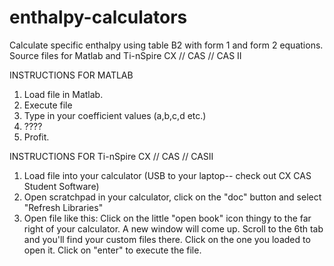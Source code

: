 # enthalpy-calculators
Calculate specific enthalpy using table B2 with form 1 and form 2 equations.
Source files for Matlab and Ti-nSpire CX // CAS // CAS II

INSTRUCTIONS FOR MATLAB
1. Load file in Matlab.
2. Execute file
3. Type in your coefficient values (a,b,c,d etc.)
4. ????
5. Profit.


INSTRUCTIONS FOR Ti-nSpire CX // CAS // CASII
1. Load file into your calculator (USB to your laptop-- check out CX CAS Student Software)
2. Open scratchpad in your calculator, click on the "doc" button and select "Refresh Libraries"
3. Open file like this: Click on the little "open book" icon thingy to the far right of your calculator. A new window will come up. Scroll to the 6th tab and you'll find your custom files there. Click on the one you loaded to open it. Click on "enter" to execute the file.
